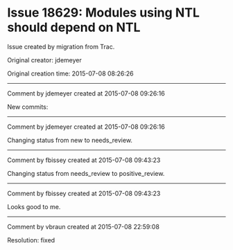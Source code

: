 # Issue 18629: Modules using NTL should depend on NTL

Issue created by migration from Trac.

Original creator: jdemeyer

Original creation time: 2015-07-08 08:26:26




---

Comment by jdemeyer created at 2015-07-08 09:26:16

New commits:


---

Comment by jdemeyer created at 2015-07-08 09:26:16

Changing status from new to needs_review.


---

Comment by fbissey created at 2015-07-08 09:43:23

Changing status from needs_review to positive_review.


---

Comment by fbissey created at 2015-07-08 09:43:23

Looks good to me.


---

Comment by vbraun created at 2015-07-08 22:59:08

Resolution: fixed
